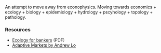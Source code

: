 An attempt to move away from econophysics. Moving towards economics + ecology + biology + epidemiology + hydrology + pscyhology + topology + pathology. 


### Resources

- [Ecology for bankers](https://pdfs.semanticscholar.org/38b9/7c7a85477d07750a05e3cae0e66de4261aa2.pdf) (PDF)
- [Adaptive Markets by Andrew Lo](https://press.princeton.edu/titles/10932.html)